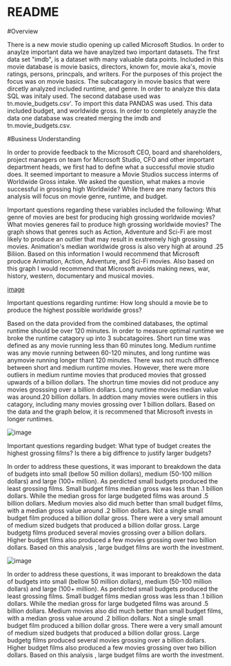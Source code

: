 # README
#Overview




There is a new movie studio opening up called Microsoft Studios. In order to anaylze important data we have anaylzed two important datasets. The first data set "imdb", is a dataset with many valuable data points. Included in this movie database is movie basics, directors, known for, movie aka's, movie ratings, persons, princpals, and writers. For the purposes of this project the focus was on movie basics. The subcatagory in movie basics that were dircetly analyzed included runtime, and genre. In order to analyze this data SQL was initaly used. The second database used was tn.movie_budgets.csv'. To import this data PANDAS was used. This data included budget, and worldwide gross. In order to completely anayzle the data one database was created merging the imdb and tn.movie_budgets.csv. 


#Business Understanding


In order to provide feedback to the Microsoft CEO, board and shareholders, project managers on team for Microsoft Studio, CFO and other important department heads, we first had to define what a successful movie studio does. It seemed important to measure a Movie Studios success interms of Worldwide Gross intake. We asked the question, what makes a movie successful in grossing high Worldwide? While there are many factors this analysis will focus on movie genre, runtime, and budget. 

Important questions regarding these variables included the following:
What genre of movies are best for producing high grossing worldwide movies? What movies generes fail to produce high grossing worldwide movies?
The graph shows that genres such as Action, Adventure and Sci-Fi are most likely to produce an outlier that may result in exstremely high grossing movies. Animation's median worldwide gross is also very high at around .25 Biliion. Based on this information I would recommend that Microsoft produce Animation, Action, Adventure, and Sci-Fi movies. Also based on this graph I would recommend that Microsoft avoids making news, war, history, western, documentary and musical movies. 

[image](https://github.com/jguzzo522/presentation/assets/75549456/dc5c81b4-2290-4b88-b1f8-5a6f257c75af)

Important questions regarding runtime:
How long should a movie be to produce the highest possible worldwide gross?

Based on the data provided from the combined databases, the optimal runtime should be over 120 minutes. In order to measure optimal runtime we broke the runtime catagory up into 3 subcatagoires. Short run time was defined as any movie running less than 60 minutes long. Medium runtime was any movie running between 60-120 minutes, and long runtime was anymovie running longer thant 120 minutes. There was not much diffrence between short and medium runtime movies. However, there were more outliers in medium runtime movies that produced movies that grossed upwards of a billion dollars. The shortrun time movies did not produce any movies grosssing over a billion dollars. Long runtime movies median value was around.20 billion dollars. In addtion many movies were outliers in this catagory, including many movies grossing over 1 billion dollars. Based on the data and the graph below, it is recommened that Microsoft invests  in longer runtimes.

![image](https://github.com/jguzzo522/presentation/assets/75549456/295a1048-e8fd-4bc0-aa45-50b6baa0a33c)


Important questions regarding budget:
What type of budget creates the highest grossing films? Is there a big diffrence to justify larger budgets?

In order to address these questions, it was imporant to breakdown the data of budgets into small (bellow 50 million dollars), medium (50-100 million dollars) and large (100+ million). As perdicted small budgets produced the least grossing films. Small budget films median gross was less than .1 billion dollars. While the median gross for large budgeted films was around .5 billion dollars. Medium movies also did much better than small budget films, with a median gross value around .2 billion dollars. Not a single small budget film produced a billion dollar gross. There were a very small amount of medium sized budgets that produced a billion dollar gross. Large budgetg films produced several movies grossing over a billion dollars. Higher budget films also produced a few movies grossing over two billion dollars. Based on this analysis , large budget films are worth the investment.

![image](https://github.com/jguzzo522/presentation/assets/75549456/e4af6fc7-3bc4-442f-9c2d-3becc4895a46)

In order to address these questions, it was imporant to breakdown the data of budgets into small (bellow 50 million dollars), medium (50-100 million dollars) and large (100+ million). As perdicted small budgets produced the least grossing films. Small budget films median gross was less than .1 billion dollars. While the median gross for large budgeted films was around .5 billion dollars. Medium movies also did much better than small budget films, with a median gross value around .2 billion dollars. Not a single small budget film produced a billion dollar gross. There were a very small amount of medium sized budgets that produced a billion dollar gross. Large budgetg films produced several movies grossing over a billion dollars. Higher budget films also produced a few movies grossing over two billion dollars. Based on this analysis , large budget films are worth the investment.
